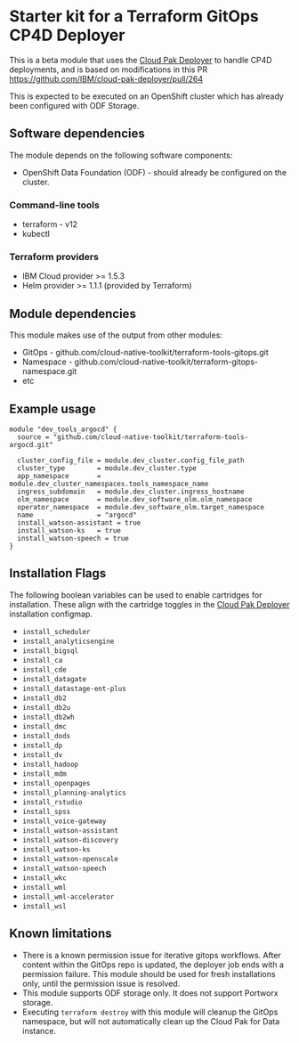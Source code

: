 # Starter kit for a Terraform GitOps CP4D Deployer

This is a beta module that uses the [Cloud Pak Deployer](https://ibm.github.io/cloud-pak-deployer/introduction/) to handle CP4D deployments, and is based on modifications in this PR https://github.com/IBM/cloud-pak-deployer/pull/264

This is expected to be executed on an OpenShift cluster which has already been configured with ODF Storage.

## Software dependencies

The module depends on the following software components:

- OpenShift Data Foundation (ODF) - should already be configured on the cluster.

### Command-line tools

- terraform - v12
- kubectl

### Terraform providers

- IBM Cloud provider >= 1.5.3
- Helm provider >= 1.1.1 (provided by Terraform)

## Module dependencies

This module makes use of the output from other modules:

- GitOps - github.com/cloud-native-toolkit/terraform-tools-gitops.git
- Namespace - github.com/cloud-native-toolkit/terraform-gitops-namespace.git
- etc

## Example usage

```hcl-terraform
module "dev_tools_argocd" {
  source = "github.com/cloud-native-toolkit/terraform-tools-argocd.git"

  cluster_config_file = module.dev_cluster.config_file_path
  cluster_type        = module.dev_cluster.type
  app_namespace       = module.dev_cluster_namespaces.tools_namespace_name
  ingress_subdomain   = module.dev_cluster.ingress_hostname
  olm_namespace       = module.dev_software_olm.olm_namespace
  operator_namespace  = module.dev_software_olm.target_namespace
  name                = "argocd"
  install_watson-assistant = true
  install_watson-ks   = true
  install_watson-speech = true
}
```

## Installation Flags

The following boolean variables can be used to enable cartridges for installation.  These align with the cartridge toggles in the [Cloud Pak Deployer](https://github.com/IBM/cloud-pak-deployer) installation configmap.

- `install_scheduler`
- `install_analyticsengine`
- `install_bigsql`
- `install_ca`
- `install_cde`
- `install_datagate`
- `install_datastage-ent-plus`
- `install_db2`
- `install_db2u`
- `install_db2wh`
- `install_dmc`
- `install_dods`
- `install_dp`
- `install_dv`
- `install_hadoop`
- `install_mdm`
- `install_openpages`
- `install_planning-analytics`
- `install_rstudio`
- `install_spss`
- `install_voice-gateway`
- `install_watson-assistant`
- `install_watson-discovery`
- `install_watson-ks`
- `install_watson-openscale`
- `install_watson-speech`
- `install_wkc`
- `install_wml`
- `install_wml-accelerator`
- `install_wsl`

## Known limitations

- There is a known permission issue for iterative gitops workflows.  After content within the GitOps repo is updated, the deployer job ends with a permission failure.  This module should be used for fresh installations only, until the permission issue is resolved.
- This module supports ODF storage only.  It does not support Portworx storage.
- Executing `terraform destroy` with this module will cleanup the GitOps namespace, but will not automatically clean up the Cloud Pak for Data instance.